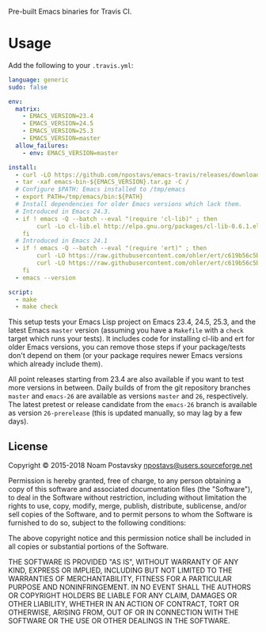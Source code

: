 Pre-built Emacs binaries for Travis CI.

Usage
=====

Add the following to your `.travis.yml`:

``` yaml
language: generic
sudo: false

env:
  matrix:
    - EMACS_VERSION=23.4
    - EMACS_VERSION=24.5
    - EMACS_VERSION=25.3
    - EMACS_VERSION=master
  allow_failures:
    - env: EMACS_VERSION=master

install:
  - curl -LO https://github.com/npostavs/emacs-travis/releases/download/bins/emacs-bin-${EMACS_VERSION}.tar.gz
  - tar -xaf emacs-bin-${EMACS_VERSION}.tar.gz -C /
  # Configure $PATH: Emacs installed to /tmp/emacs
  - export PATH=/tmp/emacs/bin:${PATH}
  # Install dependencies for older Emacs versions which lack them.
  # Introduced in Emacs 24.3.
  - if ! emacs -Q --batch --eval "(require 'cl-lib)" ; then
        curl -Lo cl-lib.el http://elpa.gnu.org/packages/cl-lib-0.6.1.el ;
    fi
  # Introduced in Emacs 24.1
  - if ! emacs -Q --batch --eval "(require 'ert)" ; then
        curl -LO https://raw.githubusercontent.com/ohler/ert/c619b56c5bc6a866e33787489545b87d79973205/lisp/emacs-lisp/ert.el &&
        curl -LO https://raw.githubusercontent.com/ohler/ert/c619b56c5bc6a866e33787489545b87d79973205/lisp/emacs-lisp/ert-x.el ;
    fi
  - emacs --version

script:
  - make
  - make check
```

This setup tests your Emacs Lisp project on Emacs 23.4, 24.5, 25.3,
and the latest Emacs `master` version (assuming you have a `Makefile`
with a `check` target which runs your tests).  It includes code for
installing cl-lib and ert for older Emacs versions, you can remove
those steps if your package/tests don't depend on them (or your
package requires newer Emacs versions which already include them).

All point releases starting from 23.4 are also available if you want
to test more versions in between.  Daily builds of from the git
repository branches `master` and `emacs-26` are available as versions
`master` and `26`, respectively.  The latest pretest or release
candidate from the `emacs-26` branch is available as version
`26-prerelease` (this is updated manually, so may lag by a few days).

License
-------

Copyright © 2015-2018 Noam Postavsky <npostavs@users.sourceforge.net>

Permission is hereby granted, free of charge, to any person obtaining a copy
of this software and associated documentation files (the "Software"), to deal
in the Software without restriction, including without limitation the rights
to use, copy, modify, merge, publish, distribute, sublicense, and/or sell
copies of the Software, and to permit persons to whom the Software is
furnished to do so, subject to the following conditions:

The above copyright notice and this permission notice shall be included in all
copies or substantial portions of the Software.

THE SOFTWARE IS PROVIDED "AS IS", WITHOUT WARRANTY OF ANY KIND, EXPRESS OR
IMPLIED, INCLUDING BUT NOT LIMITED TO THE WARRANTIES OF MERCHANTABILITY, FITNESS
FOR A PARTICULAR PURPOSE AND NONINFRINGEMENT.  IN NO EVENT SHALL THE AUTHORS OR
COPYRIGHT HOLDERS BE LIABLE FOR ANY CLAIM, DAMAGES OR OTHER LIABILITY, WHETHER
IN AN ACTION OF CONTRACT, TORT OR OTHERWISE, ARISING FROM, OUT OF OR IN
CONNECTION WITH THE SOFTWARE OR THE USE OR OTHER DEALINGS IN THE SOFTWARE.
